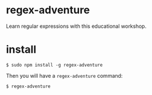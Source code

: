 # regex-adventure

Learn regular expressions with this educational workshop.

# install

```
$ sudo npm install -g regex-adventure
```

Then you will have a `regex-adventure` command:

```
$ regex-adventure
```

